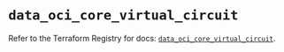 # `data_oci_core_virtual_circuit`

Refer to the Terraform Registry for docs: [`data_oci_core_virtual_circuit`](https://registry.terraform.io/providers/oracle/oci/7.19.0/docs/data-sources/core_virtual_circuit).
